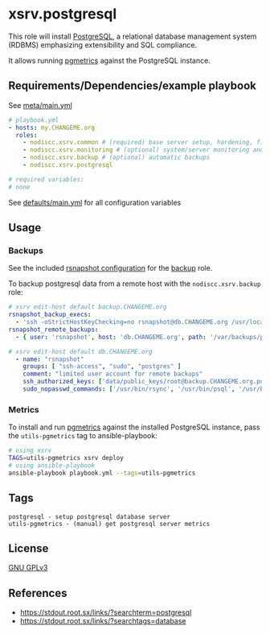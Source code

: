 # xsrv.postgresql

This role will install [PostgreSQL](https://en.wikipedia.org/wiki/PostgreSQL), a relational database management system (RDBMS) emphasizing extensibility and SQL compliance.

It allows running [pgmetrics](https://pgmetrics.io/) against the PostgreSQL instance.


## Requirements/Dependencies/example playbook

See [meta/main.yml](meta/main.yml)

```yaml
# playbook.yml
- hosts: my.CHANGEME.org
  roles:
    - nodiscc.xsrv.common # (required) base server setup, hardening, firewall, bruteforce prevention
    - nodiscc.xsrv.monitoring # (optional) system/server monitoring and health checks
    - nodiscc.xsrv.backup # (optional) automatic backups
    - nodiscc.xsrv.postgresql

# required variables:
# none
```

See [defaults/main.yml](defaults/main.yml) for all configuration variables


## Usage

### Backups

See the included [rsnapshot configuration](templates/etc_rsnapshot.d_postgresql.conf.j2) for the [backup](../backup/README.md) role.

To backup postgresql data from a remote host with the `nodiscc.xsrv.backup` role:

```yaml
# xsrv edit-host default backup.CHANGEME.org
rsnapshot_backup_execs:
  - 'ssh -oStrictHostKeyChecking=no rsnapshot@db.CHANGEME.org /usr/local/bin/postgres-dump-all-databases.sh'
rsnapshot_remote_backups:
  - { user: 'rsnapshot', host: 'db.CHANGEME.org', path: '/var/backups/postgresql' }
```
```yaml
# xsrv edit-host default db.CHANGEME.org
  - name: "rsnapshot"
    groups: [ "ssh-access", "sudo", "postgres" ]
    comment: "limited user account for remote backups"
    ssh_authorized_keys: ['data/public_keys/root@backup.CHANGEME.org.pub']
    sudo_nopasswd_commands: ['/usr/bin/rsync', '/usr/bin/psql', '/usr/bin/pg_dump', '/usr/bin/pg_dumpall' ]
```

### Metrics

To install and run [pgmetrics](https://pgmetrics.io/) against the installed PostgreSQL instance, pass the `utils-pgmetrics` tag to ansible-playbook:

```bash
# using xsrv
TAGS=utils-pgmetrics xsrv deploy
# using ansible-playbook
ansible-playbook playbook.yml --tags=utils-pgmetrics
```


## Tags

<!--BEGIN TAGS LIST-->
```
postgresql - setup postgresql database server
utils-pgmetrics - (manual) get postgresql server metrics
```
<!--END TAGS LIST-->


## License

[GNU GPLv3](../../LICENSE)


## References

- https://stdout.root.sx/links/?searchterm=postgresql
- https://stdout.root.sx/links/?searchtags=database
